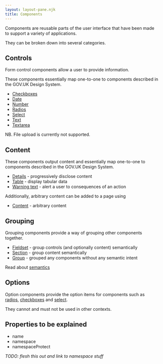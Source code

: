 ```yaml
---
layout: layout-pane.njk
title: Components
---
```


Components are reusable parts of the user interface that have been made to support a variety of applications.

They can be broken down into several categories.

## Controls

Form control components allow a user to provide information.

These components essentially map one-to-one to components described in the GOV.UK Design System.

- [Checkboxes](/component/checkboxes)
- [Date](/component/date)
- [Number](/component/number)
- [Radios](/component/radios)
- [Select](/component/select)
- [Text](/component/text)
- [Textarea](/component/textarea)

NB. File upload is currently not supported.


## Content

These components output content and  essentially map one-to-one to components described in the GOV.UK Design System.

- [Details](/component/details) - progressively disclose content
- [Table](/component/table) - display tabular data
- [Warning text](/component/warningText) - alert a user to consequences of an action

Additionally, arbitrary content can be added to a page using

- [Content](/component/content) - arbitrary content

## Grouping

Grouping components provide a way of grouping other components together.

- [Fieldset](/component/fieldset) - group controls (and optionally content) semantically
- [Section](/component/section) - group content semantically
- [Group](/component/group) - grouped any components without any semantic intent

Read about [semantics](https://developer.mozilla.org/en-US/docs/Glossary/Semantics)

## Options

Option components provide the option items for components such as [radios](/component/radios), [checkboxes](/component/checkboxes) and [select](/component/select).

They cannot and must not be used in other contexts.

## Properties to be explained

- name
- namespace
- namespaceProtect

*TODO: flesh this out and link to namespace stuff*